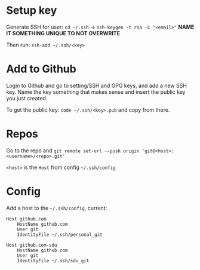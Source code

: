 # Setup key
Generate SSH for user:
`cd ~/.ssh` -> `ssh-keygen -t rsa -C "<email>"`
**NAME IT SOMETHING UNIQUE TO NOT OVERWRITE**

Then run:
`ssh-add ~/.ssh/<key>`

# Add to Github
Login to Github and go to setting/SSH and GPG keys, and add a new SSH key.
Name the key something that makes sense and insert the public key you just created.

To get the public key:
`code ~/.ssh/<key>.pub` and copy from there.

# Repos
Go to the repo and `git remote set-url --push origin 'git@<host>:<username>/<repo>.git'`

`<host>` is the `Host` from config `~/.ssh/config`

# Config
Add a host to the `~/.ssh/config`, current:
```
Host github.com
	HostName github.com
	User git
	IdentityFile ~/.ssh/personal_git

Host github.com-sdu
	HostName github.com
	User git
	IdentityFile ~/.ssh/sdu_git
```